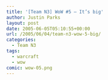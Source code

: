 ```yaml
---
title: '[Team N3] WoW #5 – It’s big'
author: Justin Parks
layout: post
date: 2005-06-05T05:10:55+00:00
url: /2005/06/04/team-n3-wow-5-big/
categories:
  - Team N3
tags:
  - warcraft
  - wow
comic: wow-05.png
---
```

